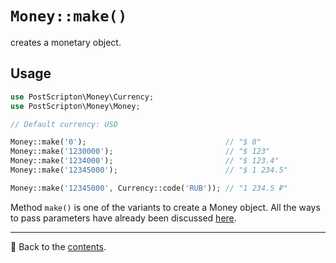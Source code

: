 # `Money::make()`
creates a monetary object.

## Usage

```php
use PostScripton\Money\Currency;
use PostScripton\Money\Money;

// Default currency: USD

Money::make('0');                               // "$ 0"
Money::make('1230000');                         // "$ 123"
Money::make('1234000');                         // "$ 123.4"
Money::make('12345000');                        // "$ 1 234.5"

Money::make('12345000', Currency::code('RUB')); // "1 234.5 ₽"
```

Method `make()` is one of the variants to create a Money object.
All the ways to pass parameters have already been discussed [here](/docs/01_usage/creating.md).

---

📌 Back to the [contents](/docs/04_money/README.md).
